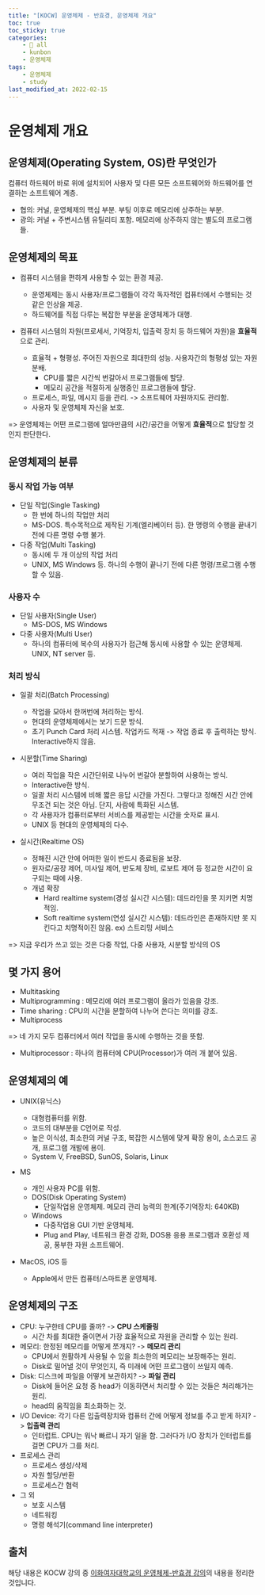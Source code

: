 ```yaml
---
title: "[KOCW] 운영체제 - 반효경, 운영체제 개요"
toc: true
toc_sticky: true
categories:
    - 📂 all
    - kunbon
    - 운영체제
tags:
    - 운영체제
    - study
last_modified_at: 2022-02-15
---
```


# 운영체제 개요

## 운영체제(Operating System, OS)란 무엇인가

컴퓨터 하드웨어 바로 위에 설치되어 사용자 및 다른 모든 소프트웨어와 하드웨어를 연결하는 소프트웨어 계층.

- 협의: 커널, 운영체제의 핵심 부분. 부팅 이후로 메모리에 상주하는 부분.
- 광의: 커널 + 주변시스템 유틸리티 포함. 메모리에 상주하지 않는 별도의 프로그램들.

## 운영체제의 목표

- 컴퓨터 시스템을 편하게 사용할 수 있는 환경 제공.
	- 운영체제는 동시 사용자/프로그램들이 각각 독자적인 컴퓨터에서 수행되는 것 같은 인상을 제공.
	- 하드웨어를 직접 다루는 복잡한 부분을 운영체제가 대행.

- 컴퓨터 시스템의 자원(프로세서, 기억장치, 입출력 장치 등 하드웨어 자원)을 **효율적**으로 관리.
	- 효율적 + 형평성. 주어진 자원으로 최대한의 성능. 사용자간의 형평성 있는 자원 분배.
		- CPU를 짧은 시간씩 번갈아서 프로그램들에 할당.
		- 메모리 공간을 적절하게 실행중인 프로그램들에 할당.
	- 프로세스, 파일, 메시지 등을 관리. -> 소프트웨어 자원까지도 관리함.
	- 사용자 및 운영체제 자신을 보호.

=> 운영체제는 어떤 프로그램에 얼마만큼의 시간/공간을 어떻게 **효율적**으로 할당할 것인지 판단한다.

## 운영체제의 분류

### 동시 작업 가능 여부

- 단일 작업(Single Tasking)
	- 한 번에 하나의 작업만 처리
	- MS-DOS. 특수목적으로 제작된 기계(엘리베이터 등). 한 명령의 수행을 끝내기 전에 다른 명령 수행 불가.
- 다중 작업(Multi Tasking)
	- 동시에 두 개 이상의 작업 처리
	- UNIX, MS Windows 등. 하나의 수행이 끝나기 전에 다른 명령/프로그램 수행할 수 있음.

### 사용자 수

- 단일 사용자(Single User)
	- MS-DOS, MS Windows
- 다중 사용자(Multi User)
	- 하나의 컴퓨터에 복수의 사용자가 접근해 동시에 사용할 수 있는 운영체제. UNIX, NT server 등.

### 처리 방식

- 일괄 처리(Batch Processing)
	- 작업을 모아서 한꺼번에 처리하는 방식.
	- 현대의 운영체제에서는 보기 드문 방식.
	- 초기 Punch Card 처리 시스템. 작업카드 적재 -> 작업 종료 후 출력하는 방식. Interactive하지 않음.

- 시분할(Time Sharing)
	- 여러 작업을 작은 시간단위로 나누어 번갈아 분할하여 사용하는 방식.
	- Interactive한 방식.
	- 일괄 처리 시스템에 비해 짧은 응답 시간을 가진다. 그렇다고 정해진 시간 안에 무조건 되는 것은 아님. 단지, 사람에 특화된 시스템.
	- 각 사용자가 컴퓨터로부터 서비스를 제공받는 시간을 숫자로 표시.
	- UNIX 등 현대의 운영체제의 다수.

- 실시간(Realtime OS)
	- 정해진 시간 안에 어떠한 일이 반드시 종료됨을 보장.
	- 원자로/공장 제어, 미사일 제어, 반도체 장비, 로보트 제어 등 정교한 시간이 요구되는 때에 사용.
	- 개념 확장
		- Hard realtime system(경성 실시간 시스템): 데드라인을 못 지키면 치명적임.
		- Soft realtime system(연성 실시간 시스템): 데드라인은 존재하지만 못 지킨다고 치명적이진 않음. ex) 스트리밍 서비스


=> 지금 우리가 쓰고 있는 것은 다중 작업, 다중 사용자, 시분할 방식의 OS

## 몇 가지 용어

- Multitasking
- Multiprogramming : 메모리에 여러 프로그램이 올라가 있음을 강조.
- Time sharing : CPU의 시간을 분할하여 나누어 쓴다는 의미를 강조.
- Multiprocess

=> 네 가지 모두 컴퓨터에서 여러 작업을 동시에 수행하는 것을 뜻함.

- Multiprocessor : 하나의 컴퓨터에 CPU(Processor)가 여러 개 붙어 있음.

## 운영체제의 예

- UNIX(유닉스)
	- 대형컴퓨터를 위함.
	- 코드의 대부분을 C언어로 작성.
	- 높은 이식성, 최소한의 커널 구조, 복잡한 시스템에 맞게 확장 용이, 소스코드 공개, 프로그램 개발에 용이.
	- System V, FreeBSD, SunOS, Solaris, Linux

- MS
	- 개인 사용자 PC를 위함.
	- DOS(Disk Operating System)
		- 단일작업용 운영체제. 메모리 관리 능력의 한계(주기억장치: 640KB)
	- Windows
		- 다중작업용 GUI 기반 운영체제.
		- Plug and Play, 네트워크 환경 강화, DOS용 응용 프로그램과 호환성 제공, 풍부한 자원 소프트웨어.

- MacOS, iOS 등
	- Apple에서 만든 컴퓨터/스마트폰 운영체제.

## 운영체제의 구조

- CPU: 누구한테 CPU를 줄까? -> **CPU 스케줄링**
	- 시간 차를 최대한 줄이면서 가장 효율적으로 자원을 관리할 수 있는 원리.
- 메모리: 한정된 메모리를 어떻게 쪼개지? -> **메모리 관리**
	- CPU에서 원활하게 사용될 수 있을 최소한의 메모리는 보장해주는 원리.
	- Disk로 밀어낼 것이 무엇인지, 즉 미래에 어떤 프로그램이 쓰일지 예측.
- Disk: 디스크에 파일을 어떻게 보관하지? -> **파일 관리**
	- Disk에 들어온 요청 중 head가 이동하면서 처리할 수 있는 것들은 처리해가는 원리.
	- head의 움직임을 최소화하는 것.
- I/O Device: 각기 다른 입출력장치와 컴퓨터 간에 어떻게 정보를 주고 받게 하지? -> **입출력 관리**
	- 인터럽트. CPU는 워낙 빠르니 자기 일을 함. 그러다가 I/O 장치가 인터럽트를 걸면 CPU가 그를 처리.
- 프로세스 관리
	- 프로세스 생성/삭제
	- 자원 할당/반환
	- 프로세스간 협력
- 그 외
	- 보호 시스템
	- 네트워킹
	- 명령 해석기(command line interpreter)

## 출처

해당 내용은 KOCW 강의 중 [이화여자대학교의 운영체제-반효경 강의](http://www.kocw.net/home/search/kemView.do?kemId=1046323)의 내용을 정리한 것입니다.
